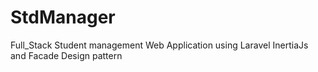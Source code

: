 # StdManager
Full_Stack Student management Web Application using Laravel InertiaJs and Facade Design pattern
